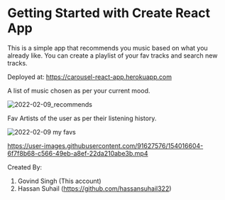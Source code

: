 # Getting Started with Create React App

This is a simple app that recommends you music based on what you already like.
You can create a playlist of your fav tracks and search new tracks.

Deployed at: https://carousel-react-app.herokuapp.com

A list of music chosen as per your current mood.



![2022-02-09_recommends](https://user-images.githubusercontent.com/60074455/153173302-c827fb44-7ade-4ba2-92e6-3df29593d6d1.png)



Fav Artists of the user as per their listening history.



![2022-02-09 my favs](https://user-images.githubusercontent.com/60074455/153173105-030ee52b-7138-42bb-af6d-fb3f4a75a8af.png)








https://user-images.githubusercontent.com/91627576/154016604-6f7f8b68-c566-49eb-a8ef-22da210abe3b.mp4





Created By:
1) Govind Singh (This account)
2) Hassan Suhail (https://github.com/hassansuhail322)
